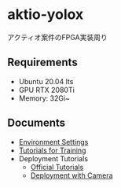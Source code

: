 # aktio-yolox
アクティオ案件のFPGA実装周り

## Requirements
- Ubuntu 20.04 lts
- GPU RTX 2080Ti
- Memory: 32Gi~


## Documents
- [Environment Settings](https://github.com/tokyo-ai/aktio-yolovx/issues/1)
- [Tutorials for Training](https://github.com/tokyo-ai/aktio-yolovx/issues/2) 
- Deployment Tutorials
  - [Official Tutorials](https://github.com/tokyo-ai/aktio-yolovx/issues/3)
  - [Deployment with Camera](https://github.com/tokyo-ai/aktio-yolox/issues/4)

